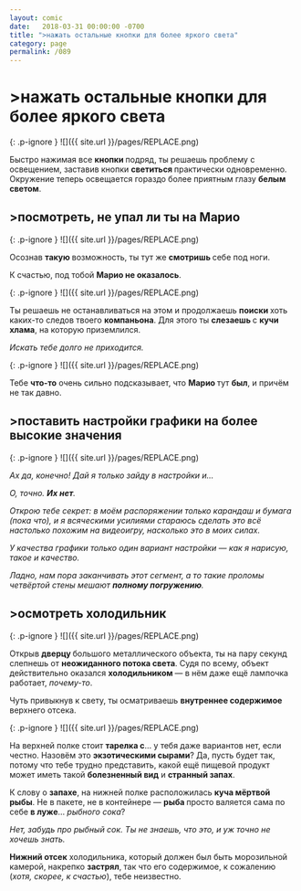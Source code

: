 ```yaml
---
layout: comic
date:   2018-03-31 00:00:00 -0700
title: ">нажать остальные кнопки для более яркого света"
category: page
permalink: /089
---
```

# >нажать остальные кнопки для более яркого света

{: .p-ignore }
![]({{ site.url }}/pages/REPLACE.png)

Быстро нажимая все <strong>кнопки </strong>подряд, ты решаешь проблему с освещением, заставив кнопки <strong>светиться </strong>практически одновременно. Окружение теперь освещается гораздо более приятным глазу <strong>белым светом</strong>.

## >посмотреть, не упал ли ты на Марио

{: .p-ignore }
![]({{ site.url }}/pages/REPLACE.png)

Осознав <strong>такую </strong>возможность, ты тут же <strong>смотришь </strong>себе под ноги.

К счастью, под тобой <strong>Марио не оказалось</strong>.

{: .p-ignore }
![]({{ site.url }}/pages/REPLACE.png)

Ты решаешь не останавливаться на этом и продолжаешь <strong>поиски </strong>хоть каких-то следов твоего <strong>компаньона</strong>. Для этого ты <strong>слезаешь </strong>с <strong>кучи хлама</strong>, на которую приземлился.

<em>Искать тебе долго не приходится.</em>

{: .p-ignore }
![]({{ site.url }}/pages/REPLACE.png)

Тебе <strong>что-то</strong> очень сильно подсказывает, что <strong>Марио </strong>тут <strong>был</strong>, и причём не так давно.

## >поставить настройки графики на более высокие значения

{: .p-ignore }
![]({{ site.url }}/pages/REPLACE.png)

<em>Ах да, конечно! Дай я только зайду в настройки и…</em>

<em>О, точно. <strong>Их нет</strong>. </em>

<em>Открою тебе секрет: в моём распоряжении только карандаш и бумага (пока что), и я всяческими усилиями стараюсь сделать это всё настолько похожим на видеоигру, насколько это в моих силах.</em>

<em>У качества графики только один вариант настройки — как я нарисую, такое и качество.</em>

<em>Ладно, нам пора заканчивать этот сегмент, а то такие проломы четвёртой стены мешают <strong>полному погружению</strong>.</em>

## >осмотреть холодильник

{: .p-ignore }
![]({{ site.url }}/pages/REPLACE.png)

Открыв <strong>дверцу </strong>большого металлического объекта, ты на пару секунд слепнешь от <strong>неожиданного потока света</strong>. Судя по всему, объект действительно оказался <strong>холодильником </strong>— в нём даже ещё лампочка работает, <em>почему-то</em>.

Чуть привыкнув к свету, ты осматриваешь <strong>внутреннее содержимое</strong> верхнего отсека.

{: .p-ignore }
![]({{ site.url }}/pages/REPLACE.png)

На верхней полке стоит <strong>тарелка с</strong>… у тебя даже вариантов нет, если честно. Назовём это <strong>экзотическими сырами</strong>? Да, пусть будет так, потому что тебе трудно представить, какой ещё пищевой продукт может иметь такой <strong>болезненный вид</strong> и <strong>странный запах</strong>.

К слову о <strong>запахе</strong>, на нижней полке расположилась <strong>куча мёртвой рыбы</strong>. Не в пакете, не в контейнере — <strong>рыба </strong>просто валяется сама по себе <strong>в луже</strong>… <em>рыбного сока</em>?

<em>Нет, забудь про рыбный сок. Ты не знаешь, что это, и уж точно не хочешь знать.</em>

<strong>Нижний отсек</strong> холодильника, который должен был быть морозильной камерой, накрепко <strong>застрял</strong>, так что его содержимое, к сожалению (<em>хотя, скорее, к счастью</em>), тебе неизвестно.
